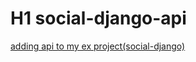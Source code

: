 # H1 social-django-api

[adding api to my ex project(social-django)](https://github.com/sinajamshidi247/social-django)
